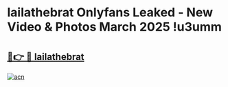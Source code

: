 # lailathebrat Onlyfans Leaked - New Video & Photos March 2025 !u3umm

# <h2><a href="https://ohj5bp.iuczelnia.edu.pl?title=lailathebrat&ref=u3umm">🔗👉 🔴 lailathebrat</a></h2>

[![acn](https://github.com/user-attachments/assets/0f9c940e-d8b0-45ae-aac7-cd30a18b3e1c)](https://ohj5bp.iuczelnia.edu.pl?title=lailathebrat&ref=u3umm)


